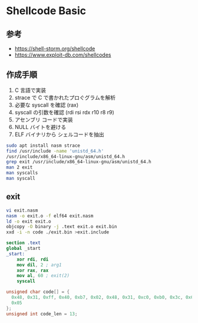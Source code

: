 # Shellcode Basic

##  参考

- https://shell-storm.org/shellcode
- https://www.exploit-db.com/shellcodes

## 作成手順

1. C 言語で実装
2. strace で C で書かれたプロぐグラムを解析
3. 必要な syscall を確認 (rax)
4. syscall の引数を確認 (rdi   rsi   rdx   r10   r8    r9)
5. アセンブリ コードで実装
6. NULL バイトを避ける
7. ELF バイナリから シェルコードを抽出

```bash
sudo apt install nasm strace
find /usr/include -name 'unistd_64.h'
/usr/include/x86_64-linux-gnu/asm/unistd_64.h
grep exit /usr/include/x86_64-linux-gnu/asm/unistd_64.h
man 2 exit
man syscalls
man syscall
```

## exit

```bash
vi exit.nasm
nasm -o exit.o -f elf64 exit.nasm
ld -o exit exit.o
objcopy -O binary -j .text exit.o exit.bin
xxd -i -n code ./exit.bin >exit.include
```

```nasm
section .text
global _start
_start:
	xor rdi, rdi
	mov dil, 2 ; arg1
	xor rax, rax
	mov al, 60 ; exit(2)
	syscall
```

```c
unsigned char code[] = {
  0x48, 0x31, 0xff, 0x40, 0xb7, 0x02, 0x48, 0x31, 0xc0, 0xb0, 0x3c, 0x0f,
  0x05
};
unsigned int code_len = 13;
```
